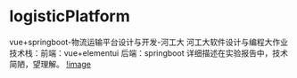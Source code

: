 # logisticPlatform
vue+springboot-物流运输平台设计与开发-河工大
河工大软件设计与编程大作业
技术栈：前端：vue+elementui 后端：springboot
详细描述在实验报告中，技术简陋，望理解。
[!image](https://github.com/miskamuska/logisticPlatform/blob/main/img/%E5%9B%BE%E7%89%87%2063.png)
